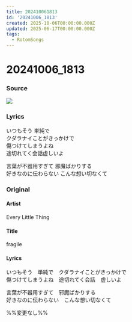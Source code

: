 ```yaml
---
title: 202410061813
id: '20241006_1813'
created: 2025-10-06T00:00:00.000Z
updated: 2025-06-17T00:00:00.000Z
tags:
  - RotomSongs
---
```

# 20241006_1813

### Source

![](https://x.com/Starlystrongest/status/1842855765603938447)

### Lyrics

いつもそう 単純で  
クダラナイことがきっかけで  
傷つけてしまうよね  
途切れてく会話虚しいよ  

言葉が不器用すぎて 邪魔ばかりする  
好きなのに伝わらない こんな想い切なくて  

### Original

#### Artist

Every Little Thing

#### Title

fragile

#### Lyrics

いつもそう　単純で　クダラナイことがきっかけで  
傷つけてしまうよね　途切れてく会話　虚しいよ  
  
言葉が不器用すぎて　邪魔ばかりする  
好きなのに伝わらない　こんな想い切なくて  

%%変更なし%%
